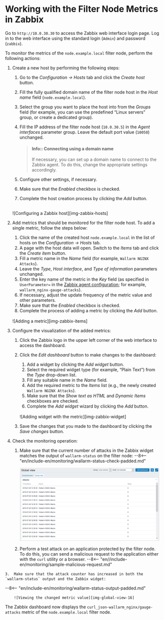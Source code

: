 [img-zabbix-hosts]:           ../../../images/en/monitoring/zabbix-hosts.png
[img-zabbix-items]:           ../../../images/en/monitoring/zabbix-items.png
[img-zabbix-widget]:          ../../../images/en/monitoring/zabbix-widget.png
[img-global-view-0]:          ../../../images/en/monitoring/global-view-0-value.png
[img-global-view-16]:         ../../../images/en/monitoring/global-view-16-value.png

[doc-zabbix-parameters]:      collectd-zabbix.md#4--add-custom-parameters-to-the-zabbix-agent-configuration-file-on-the-filter-node-host-to-get-the-metrics-you-need

#   Working with the Filter Node Metrics in Zabbix

Go to `http://10.0.30.30` to access the Zabbix web interface login page. Log in to the web interface using the standard login (`Admin`) and password (`zabbix`). 

To monitor the metrics of the `node.example.local` filter node, perform the following actions:

1.  Create a new host by performing the following steps:
    1.  Go to the *Configuration → Hosts* tab and click the *Create host* button.
    2.  Fill the fully qualified domain name of the filter node host in the *Host name* field (`node.example.local`).
    3.  Select the group you want to place the host into from the *Groups* field (for example, you can use the predefined “Linux servers” group, or create a dedicated group).
    4.  Fill the IP address of the filter node host (`10.0.30.5`) in the *Agent interfaces* parameter group. Leave the default port value (`10050`) unchanged.
      
        <!-- -->
        >   #### Info:: Connecting using a domain name
        >   
        >   If necessary, you can set up a domain name to connect to the Zabbix agent. To do this, change the appropriate settings accordingly.
        <!-- -->
      
    5.  Configure other settings, if necessary.
    6.  Make sure that the *Enabled* checkbox is checked.
    7.  Complete the host creation process by clicking the *Add* button.
    
    <br>
    ![Configuring a Zabbix host][img-zabbix-hosts]
   
2.  Add metrics that should be monitored for the filter node host. To add a single metric, follow the steps below:
    1.  Click the name of the created host `node.example.local` in the list of hosts on the *Configuration → Hosts* tab.
    2.  A page with the host data will open. Switch to the *Items* tab and click the *Create item* button. 
    3.  Fill a metric name in the *Name* field (for example, `Wallarm NGINX Attacks`).
    4.  Leave the *Type*, *Host interface*, and *Type of information* parameters unchanged.
    5.  Enter the key name of the metric in the *Key* field (as specified in `UserParameter=` in the [Zabbix agent configuration][doc-zabbix-parameters]; for example, `wallarm_nginx-gauge-attacks`).
    6.  If necessary, adjust the update frequency of the metric value and other parameters.
    7.  Make sure that the *Enabled* checkbox is checked.
    8.  Complete the process of adding a metric by clicking the *Add* button.
    
    <br>
    ![Adding a metric][img-zabbix-items]

3.  Configure the visualization of the added metrics:
    1.  Click the Zabbix logo in the upper left corner of the web interface to access the dashboard. 
    2.  Click the *Edit dashboard* button to make changes to the dashboard:
        1.  Add a widget by clicking the *Add widget* button.
        2.  Select the required widget type (for example, “Plain Text”) from the *Type* drop-down list.
        3.  Fill any suitable name in the *Name* field.
        4.  Add the required metric to the *Items* list (e.g., the newly created `Wallarm NGINX Attacks`).
        5. Make sure that the *Show text as HTML* and *Dynamic Items* checkboxes are checked.
        6. Complete the *Add widget* wizard by clicking the *Add* button.
        
        <br>
        ![Adding widget with the metric][img-zabbix-widget]
      
    3.  Save the changes that you made to the dashboard by clicking the *Save changes* button.

4.  Check the monitoring operation: 
    1.  Make sure that the current number of attacks in the Zabbix widget matches the output of `wallarm-status` on the filter node:
--8<-- "en/include-en/monitoring/wallarm-status-check-padded.md"
        
        <!-- -->
        
        ![Viewing the metric value][img-global-view-0]

    2.  Perform a test attack on an application protected by the filter node. To do this, you can send a malicious request to the application either with the `curl` utility or a browser.
--8<-- "en//include-en/monitoring/sample-malicious-request.md"
<!-- -->
        
    3.  Make sure that the attack counter has increased in both the `wallarm-status` output and the Zabbix widget:
--8<-- "en/include-en/monitoring/wallarm-status-output-padded.md"
<!-- -->
    
        ![Viewing the changed metric value][img-global-view-16]

<!-- -->

The Zabbix dashboard now displays the `curl_json-wallarm_nginx/gauge-attacks` metric of the `node.example.local` filter node. 